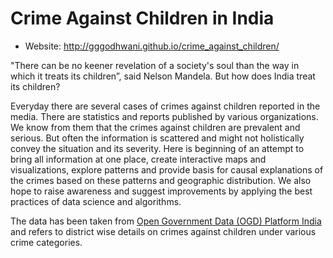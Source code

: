 Crime Against Children in India
================================

* Website: http://gggodhwani.github.io/crime_against_children/

"There can be no keener revelation of a society's soul than the way in which it treats its children”, said Nelson Mandela. But how does India treat its children?

Everyday there are several cases of crimes against children reported in the media. There are statistics and reports published by various organizations. We know from them that the crimes against children are prevalent and serious. But often the information is scattered and might not holistically convey the situation and its severity. Here is beginning of an attempt to bring all information at one place, create interactive maps and visualizations, explore patterns and provide basis for causal explanations of the crimes based on these patterns and geographic distribution. We also hope to raise awareness and suggest improvements by applying the best practices of data science and algorithms.

The data has been taken from <a href="http://data.gov.in/"> Open Government Data (OGD) Platform India</a> and refers to district wise details on crimes against children under various crime categories.
